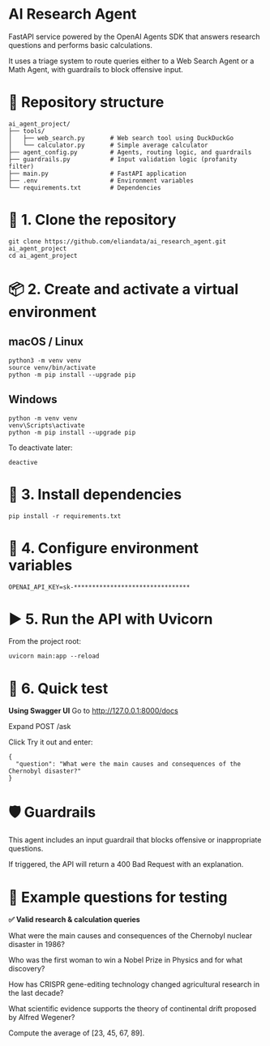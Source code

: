 # AI Research Agent
FastAPI service powered by the OpenAI Agents SDK that answers research questions and performs basic calculations.

It uses a triage system to route queries either to a Web Search Agent or a Math Agent, with guardrails to block offensive input.

# 📂 Repository structure
```
ai_agent_project/
├── tools/
│   ├── web_search.py       # Web search tool using DuckDuckGo
│   └── calculator.py       # Simple average calculator
├── agent_config.py         # Agents, routing logic, and guardrails
├── guardrails.py           # Input validation logic (profanity filter)
├── main.py                 # FastAPI application
├── .env                    # Environment variables
└── requirements.txt        # Dependencies
```
# 🚀 1. Clone the repository
```
git clone https://github.com/eliandata/ai_research_agent.git ai_agent_project
cd ai_agent_project
```

# 📦 2. Create and activate a virtual environment

## macOS / Linux
```
python3 -m venv venv
source venv/bin/activate
python -m pip install --upgrade pip
```

## Windows 
```
python -m venv venv
venv\Scripts\activate
python -m pip install --upgrade pip
```

To deactivate later:
```
deactive
```

# 📜 3. Install dependencies
```
pip install -r requirements.txt

```

# 🔑 4. Configure environment variables
```
OPENAI_API_KEY=sk-********************************
```

# ▶ 5. Run the API with Uvicorn
From the project root:
```
uvicorn main:app --reload
```

# 🧪 6. Quick test
**Using Swagger UI**
Go to http://127.0.0.1:8000/docs

Expand POST /ask

Click Try it out and enter:
```
{
  "question": "What were the main causes and consequences of the Chernobyl disaster?"
}

```

# 🛡 Guardrails
This agent includes an input guardrail that blocks offensive or inappropriate questions.

If triggered, the API will return a 400 Bad Request with an explanation.

# 📌 Example questions for testing
**✅ Valid research & calculation queries**

What were the main causes and consequences of the Chernobyl nuclear disaster in 1986?

Who was the first woman to win a Nobel Prize in Physics and for what discovery?

How has CRISPR gene-editing technology changed agricultural research in the last decade?

What scientific evidence supports the theory of continental drift proposed by Alfred Wegener?

Compute the average of [23, 45, 67, 89].






